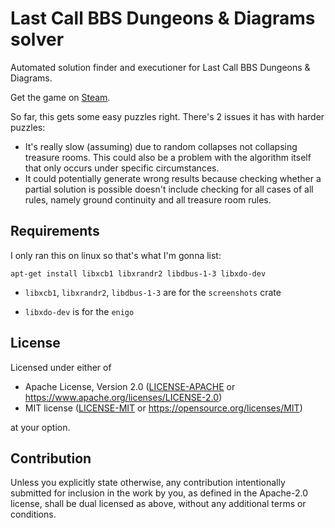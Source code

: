 # Last Call BBS Dungeons & Diagrams solver

Automated solution finder and executioner for Last Call BBS Dungeons & Diagrams.

Get the game on [Steam](https://store.steampowered.com/app/1511780/Last_Call_BBS/).

So far, this gets some easy puzzles right. There's 2 issues it has with harder puzzles:
- It's really slow (assuming) due to random collapses not collapsing treasure rooms.
  This could also be a problem with the algorithm itself that only occurs under specific circumstances.
- It could potentially generate wrong results because checking whether a partial solution is possible doesn't
  include checking for all cases of all rules, namely ground continuity and all treasure room rules.

## Requirements

I only ran this on linux so that's what I'm gonna list:

`apt-get install libxcb1 libxrandr2 libdbus-1-3 libxdo-dev`

- `libxcb1`, `libxrandr2`, `libdbus-1-3` are for the `screenshots` crate

- `libxdo-dev` is for the `enigo`


## License

Licensed under either of

- Apache License, Version 2.0
  ([LICENSE-APACHE](LICENSE-APACHE) or https://www.apache.org/licenses/LICENSE-2.0)
- MIT license
  ([LICENSE-MIT](LICENSE-MIT) or https://opensource.org/licenses/MIT)

at your option.

## Contribution

Unless you explicitly state otherwise, any contribution intentionally submitted
for inclusion in the work by you, as defined in the Apache-2.0 license, shall be
dual licensed as above, without any additional terms or conditions.
